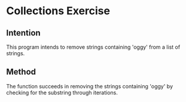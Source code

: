 # Collections Exercise

## Intention

This program intends to remove strings containing 'oggy' from a list of strings.

## Method

The function succeeds in removing the strings containing 'oggy' by checking for the substring through iterations.
